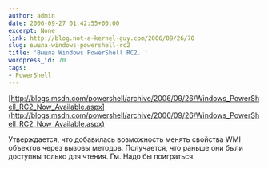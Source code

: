 ```yaml
---
author: admin
date: 2006-09-27 01:42:55+00:00
excerpt: None
link: http://blog.not-a-kernel-guy.com/2006/09/26/70
slug: вышла-windows-powershell-rc2
title: 'Вышла Windows PowerShell RC2. '
wordpress_id: 70
tags:
- PowerShell
---
```


[http://blogs.msdn.com/powershell/archive/2006/09/26/Windows_PowerShell_RC2_Now_Available.aspx](http://blogs.msdn.com/powershell/archive/2006/09/26/Windows_PowerShell_RC2_Now_Available.aspx)

Утверждается, что добавилась возможность менять свойства WMI объектов через вызовы методов. Получается, что раньше они были доступны только для чтения. Гм. Надо бы поиграться.
